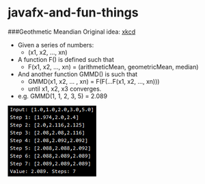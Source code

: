 # javafx-and-fun-things

###Geothmetic Meandian
Original idea: [xkcd](https://xkcd.com/2435/)

- Given a series of numbers:
    - (x1, x2, ..., xn)
- A function F() is defined such that
   - F(x1, x2, ..., xn) = (arithmeticMean, geometricMean, median)
- And another function GMMD() is such that
    - GMMD(x1, x2, ... , xn) = F(F(...F(x1, x2, ..., xn)))
    - until x1, x2, x3 converges.
- e.g. GMMD(1, 1, 2, 3, 5) = 2.089

![GeothmeticMeandian preview](https://github.com/uncleankiwi/javafx-and-fun-things/blob/master/previews/geothmeticmeandian.PNG)
